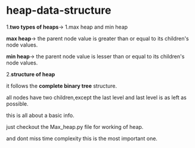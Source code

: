 # heap-data-structure
1.**two types of heaps**-> 1.max heap and min heap

  **max heap**-> the parent node value is greater than or equal to its children's node values.
  
  **min heap**-> the parent node value is lesser than or equal to its children's node values.

2.**structure of heap**

  it follows the **complete binary tree** structure.
  
  all nodes have two children,except the last level and last level is as left as possible.
  
this is all about a basic info.

just checkout the Max_heap.py file for working of heap.

and dont miss time complexity this is the most important one.
